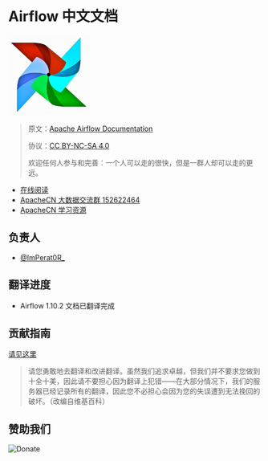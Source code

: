# Airflow 中文文档

![Airflow](img/logo.png)

> 原文：[Apache Airflow Documentation](https://airflow.readthedocs.io/en/stable/)
>
> 协议：[CC BY-NC-SA 4.0](http://creativecommons.org/licenses/by-nc-sa/4.0/)
>
> 欢迎任何人参与和完善：一个人可以走的很快，但是一群人却可以走的更远。

* [在线阅读](https://airflow.apachecn.org)
* [ApacheCN 大数据交流群 152622464](http://shang.qq.com/wpa/qunwpa?idkey=30e5f1123a79867570f665aa3a483ca404b1c3f77737bc01ec520ed5f078ddef)
* [ApacheCN 学习资源](http://www.apachecn.org/)

## 负责人

* [@ImPerat0R\_](https://github.com/tssujt)

## 翻译进度

* Airflow 1.10.2 文档已翻译完成

## 贡献指南

[请见这里](CONTRIBUTING.md)

> 请您勇敢地去翻译和改进翻译。虽然我们追求卓越，但我们并不要求您做到十全十美，因此请不要担心因为翻译上犯错——在大部分情况下，我们的服务器已经记录所有的翻译，因此您不必担心会因为您的失误遭到无法挽回的破坏。（改编自维基百科）

## 赞助我们

![Donate](http://data.apachecn.org/img/about/donate.jpg)
